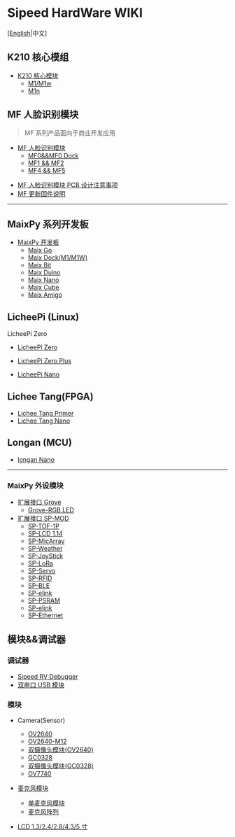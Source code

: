 # Sipeed HardWare WIKI

[[English](./README_en.md)|中文]

## K210 核心模组

* [K210 核心模块](./zh/core_modules/k210_core_modules.md)
    - [M1/M1w](./zh/core_modules/k210_core_modules.md)
    - [M1n](./zh/core_modules/k210_core_modules.md)

## MF 人脸识别模块

> MF 系列产品面向于商业开发应用

* [MF 人脸识别模块]()
  - [MF0&&MF0 Dock](./zh/mf_ml_module/mf0_ml_module.md)
  - [MF1 && MF2](./zh/mf_ml_module/mf1_ml_module.md)
  - [MF4 && MF5](./zh/mf_ml_module/mf5_product.md)

- [MF 人脸识别模块 PCB 设计注意事项](./zh/mf_ml_module/mf_precautions.md)
- [MF 更新固件说明](./zh/mf_ml_module/mf_update_firmwave.md)

-----


## MaixPy 系列开发板

* [MaixPy 开发板](./zh/maixpy_develop_kit_board/develop_kit_board.md)
  - [Maix Go](./zh/maixpy_develop_kit_board/maix_go.md)
  - [Maix Dock(M1/M1W)](./zh/maixpy_develop_kit_board/maix_dock.md)
  - [Maix Bit](./zh/maixpy_develop_kit_board/maix_bit.md)
  - [Maix Duino](./zh/maixpy_develop_kit_board/maix_duino.md)
  - [Maix Nano](./zh/maixpy_develop_kit_board/maix_nano.md)
  - [Maix Cube](./zh/maixpy_develop_kit_board/maix_cube.md)
  - [Maix Amigo](./zh/maixpy_develop_kit_board/maix_amigo.md)



## LicheePi (Linux)

LicheePi Zero

- [LicheePi Zero]()
- [LicheePi Zero Plus]()

- [LicheePi Nano]()

## Lichee Tang(FPGA)

- [Lichee Tang Primer]()
- [Lichee Tang Nano]()

## Longan (MCU)

- [longan Nano]()

-----

### MaixPy 外设模块

* [扩展接口 Grove]()
    - [Grove-RGB LED]()
* [扩展接口 SP-MOD]()
    - [SP-TOF-1P]()
    - [SP-LCD 1.14]()
    - [SP-MicArray]()
    - [SP-Weather]()
    - [SP-JoyStick]()
    - [SP-LoRa]()
    - [SP-Servo]()
    - [SP-RFID]()
    - [SP-BLE](./zh/modules_spmod/spmod_bt.md)
    - [SP-elink]()
    - [SP-PSRAM]()
    - [SP-elink]()
    - [SP-Ethernet]()


## 模块&&调试器

### 调试器

- [Sipeed RV Debugger]()
- [双串口 USB 模块]()

### 模块

- Camera(Sensor)

    - [OV2640]()
    - [OV2640-M12]()
    - [双摄像头模块(OV2640)]()
    - [GC0328]()
    - [双摄像头模块(GC0328)]()
    - [OV7740]()

- [麦克风模块]()
  - [单麦克风模块]()
  - [麦克风阵列]()

- [LCD 1.3/2.4/2.8/4.3/5 寸]()

